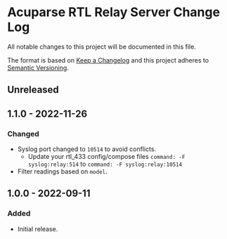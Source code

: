 # Acuparse RTL Relay Server Change Log

All notable changes to this project will be documented in this file.

The format is based on [Keep a Changelog](http://keepachangelog.com/)
and this project adheres to [Semantic Versioning](http://semver.org/).

## Unreleased

## 1.1.0 - 2022-11-26

### Changed

- Syslog port changed to `10514` to avoid conflicts.
  - Update your rtl_433 config/compose files `command: -F syslog:relay:514` to `command: -F syslog:relay:10514`
- Filter readings based on `model`.

## 1.0.0 - 2022-09-11

### Added

- Initial release.
